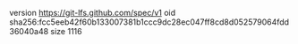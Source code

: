 version https://git-lfs.github.com/spec/v1
oid sha256:fcc5eeb42f60b133007381b1ccc9dc28ec047ff8cd8d052579064fdd36040a48
size 1116

